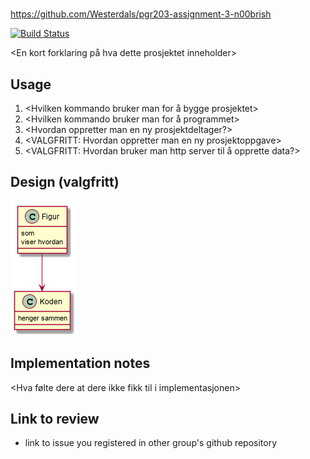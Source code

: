 # <taskmanager kopi eirik og magnus >

https://github.com/Westerdals/pgr203-assignment-3-n00brish



[![Build Status](https://travis-ci.com/Westerdals/prosjektnavn.svg?token=Sj4fcBr8hVerjvQWkoAz&branch=master)](https://travis-ci.com/Westerdals/prosjektnavn)

<En kort forklaring på hva dette prosjektet inneholder>

## Usage

1. <Hvilken kommando bruker man for å bygge prosjektet>
2. <Hvilken kommando bruker man for å programmet>
3. <Hvordan oppretter man en ny prosjektdeltager?>
4. <VALGFRITT: Hvordan oppretter man en ny prosjektoppgave>
5. <VALGFRITT: Hvordan bruker man http server til å opprette data?> 
 
 ## Design (valgfritt)
 
![Design](./doc/design.png)

 ## Implementation notes
 
<Hva gjorde dere godt i implementasjonen>

<Hva følte dere at dere ikke fikk til i implementasjonen>

## Link to review

* link to issue you registered in other group's github repository
